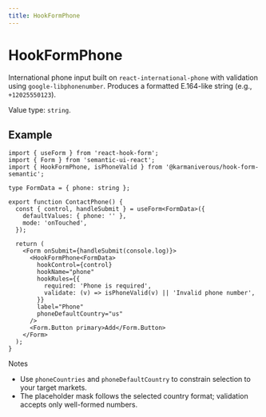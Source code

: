 ```yaml
---
title: HookFormPhone
---
```


# HookFormPhone

International phone input built on `react-international-phone` with validation using `google-libphonenumber`. Produces a formatted E.164-like string (e.g., `+12025550123`).

Value type: `string`.

## Example

```tsx
import { useForm } from 'react-hook-form';
import { Form } from 'semantic-ui-react';
import { HookFormPhone, isPhoneValid } from '@karmaniverous/hook-form-semantic';

type FormData = { phone: string };

export function ContactPhone() {
  const { control, handleSubmit } = useForm<FormData>({
    defaultValues: { phone: '' },
    mode: 'onTouched',
  });

  return (
    <Form onSubmit={handleSubmit(console.log)}>
      <HookFormPhone<FormData>
        hookControl={control}
        hookName="phone"
        hookRules={{
          required: 'Phone is required',
          validate: (v) => isPhoneValid(v) || 'Invalid phone number',
        }}
        label="Phone"
        phoneDefaultCountry="us"
      />
      <Form.Button primary>Add</Form.Button>
    </Form>
  );
}
```

Notes

- Use `phoneCountries` and `phoneDefaultCountry` to constrain selection to your target markets.
- The placeholder mask follows the selected country format; validation accepts only well-formed numbers.
